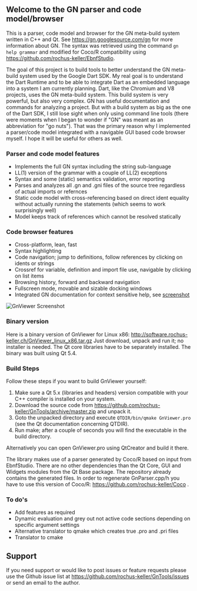 ## Welcome to the GN parser and code model/browser

This is a parser, code model and browser for the GN meta-build system written in C++ and Qt. See https://gn.googlesource.com/gn for more information about GN. The syntax was retrieved using the command `gn help grammar` and modified for Coco/R compatibility using https://github.com/rochus-keller/EbnfStudio. 

The goal of this project is to build tools to better understand the GN meta-build system used by the Google Dart SDK. My real goal is to understand the Dart Runtime and to be able to integrate Dart as an embedded language into a system I am currently planning. Dart, like the Chromium and V8 projects, uses the GN meta-build system. This build system is very powerful, but also very complex. GN has useful documentation and commands for analyzing a project. But with a build system as big as the one of the Dart SDK, I still lose sight when only using command line tools (there were moments when I began to wonder if "GN" was meant as an abbreviation for "go nuts"). That was the primary reason why I implemented a parser/code model integrated with a navigable GUI based code browser myself. I hope it will be useful for others as well.

### Parser and code model features

- Implements the full GN syntax including the string sub-language
- LL(1) version of the grammar with a couple of LL(2) exceptions
- Syntax and some (static) semantics validation, error reporting
- Parses and analyzes all .gn and .gni files of the source tree regardless of actual imports or refernces
- Static code model with cross-referencing based on direct ident equality without actually running the statements (which seems to work surprisingly well)
- Model keeps track of references which cannot be resolved statically

### Code browser features

- Cross-platform, lean, fast
- Syntax highlighting
- Code navigation; jump to definitions, follow references by clicking on idents or strings
- Crossref for variable, definition and import file use, navigable by clicking on list items
- Browsing history, forward and backward navigation
- Fullscreen mode, movable and sizable docking windows
- Integrated GN documentation for context sensitive help, see [screenshot](http://software.rochus-keller.ch/GnViewer_Screenshot_2.png)


![GnViewer Screenshot](http://software.rochus-keller.ch/GnViewer_Screenshot_1.png)


### Binary version

Here is a binary version of GnViewer for Linux x86: http://software.rochus-keller.ch/GnViewer_linux_x86.tar.gz
Just download, unpack and run it; no installer is needed. The Qt core libraries have to be separately installed. The binary was built using Qt 5.4.

### Build Steps

Follow these steps if you want to build GnViewer yourself:

1. Make sure a Qt 5.x (libraries and headers) version compatible with your C++ compiler is installed on your system.
1. Download the source code from https://github.com/rochus-keller/GnTools/archive/master.zip and unpack it.
1. Goto the unpacked directory and execute `QTDIR/bin/qmake GnViewer.pro` (see the Qt documentation concerning QTDIR).
1. Run make; after a couple of seconds you will find the executable in the build directory.

Alternatively you can open GnViewer.pro using QtCreator and build it there.

The library makes use of a parser generated by Coco/R based on input from EbnfStudio. There are no other dependencies than the Qt Core, GUI and Widgets modules from the Qt Base package.
The repository already contains the generated files. In order to regenerate GnParser.cpp/h you have to use this version of Coco/R: https://github.com/rochus-keller/Coco .

### To do's

- Add features as required
- Dynamic evaluation and grey out not active code sections depending on specific argument settings
- Alternative translator to qmake which creates true .pro and .pri files
- Translator to cmake

## Support
If you need support or would like to post issues or feature requests please use the Github issue list at https://github.com/rochus-keller/GnTools/issues or send an email to the author.



